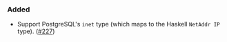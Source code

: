 ### Added

- Support PostgreSQL's `inet` type (which maps to the Haskell `NetAddr IP` type). ([#227](https://github.com/circuithub/rel8/pull/227))